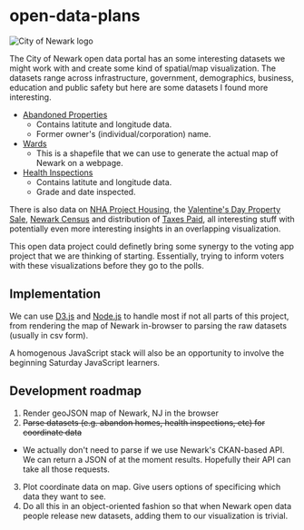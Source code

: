 # open-data-plans

![City of Newark logo](http://www.ci.newark.nj.us/wp-content/uploads/2014/08/logo_CityNewark_600px.png)

The City of Newark open data portal has an some interesting datasets we might work with and create some kind of spatial/map visualization. The datasets range across infrastructure, government, demographics, business, education and public safety but here are some datasets I found more interesting.

- [Abandoned Properties](http://data.ci.newark.nj.us/dataset/abandoned-properties)
  - Contains latitute and longitude data.
  - Former owner's (individual/corporation) name.
- [Wards](http://data.ci.newark.nj.us/dataset/wards)
  - This is a shapefile that we can use to generate the actual map of Newark on a webpage.
- [Health Inspections](http://data.ci.newark.nj.us/dataset/health-inspections)
  - Contains latitute and longitude data.
  - Grade and date inspected.

There is also data on [NHA Project Housing](http://data.ci.newark.nj.us/dataset/nha-projects), the [Valentine's Day Property Sale](http://data.ci.newark.nj.us/dataset/valentine-s-day-property-sale), [Newark Census](http://data.ci.newark.nj.us/dataset/newark-census-block-group-polygon) and distribution of [Taxes Paid](http://data.ci.newark.nj.us/dataset/taxes-paid-2014), all interesting stuff with potentially even more interesting insights in an overlapping visualization.

This open data project could definetly bring some synergy to the voting app project that we are thinking of starting. Essentially, trying to inform voters with these visualizations before they go to the polls.

## Implementation

We can use [D3.js](https://github.com/mbostock/d3) and [Node.js](https://github.com/nodejs/node) to handle most if not all parts of this project, from rendering the map of Newark in-browser to parsing the raw datasets (usually in csv form).

A homogenous JavaScript stack will also be an opportunity to involve the beginning Saturday JavaScript learners.

Development roadmap
---
1. Render geoJSON map of Newark, NJ in the browser
2. ~~Parse datasets (e.g. abandon homes, health inspections, etc) for coordinate data~~
  - We actually don't need to parse if we use Newark's CKAN-based API. We can return a JSON of at the moment results. Hopefully their API can take all those requests.
3. Plot coordinate data on map. Give users options of specificing which data they want to see.
4. Do all this in an object-oriented fashion so that when Newark open data people release new datasets, adding them to our visualization is trivial.

